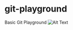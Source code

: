 # git-playground
Basic Git Playground
![Alt Text](https://media3.giphy.com/media/26FPr0GKKPaPiUbbG/giphy.gif)

